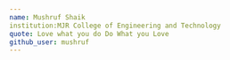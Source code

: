```yaml
---
name: Mushruf Shaik
institution:MJR College of Engineering and Technology
quote: Love what you do Do What you Love
github_user: mushruf
---
```


